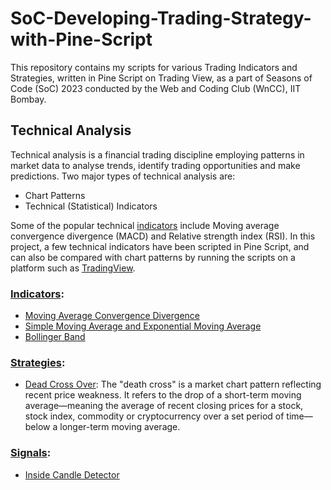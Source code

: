 # SoC-Developing-Trading-Strategy-with-Pine-Script

This repository contains my scripts for various Trading Indicators and Strategies, written in Pine Script on Trading View, as a part of Seasons of Code (SoC) 2023 conducted by the Web and Coding Club (WnCC), IIT Bombay. 

## Technical Analysis
Technical analysis is a financial trading discipline employing patterns in market data to analyse trends, identify trading opportunities and make predictions. Two major types of technical analysis are:
- Chart Patterns
- Technical (Statistical) Indicators

Some of the popular technical [indicators](./Indicators) include Moving average convergence divergence (MACD) and Relative strength index (RSI). In this project, a few technical indicators have been scripted in Pine Script, and can also be compared with chart patterns by running the scripts on a platform such as [TradingView](https://www.tradingview.com/pine/). 

### [Indicators](./Indicators):
- [Moving Average Convergence Divergence](./Indicators/MACD.pine)
- [Simple Moving Average and Exponential Moving Average](./Indicators/EMA_SMA.pine)
- [Bollinger Band](./Indicators/Bollinger_Band.pine)

### [Strategies](./Strategies):
- [Dead Cross Over](./Strategies/Crossovers.pine): The "death cross" is a market chart pattern reflecting recent price weakness. It refers to the drop of a short-term moving average—meaning the average of recent closing prices for a stock, stock index, commodity or cryptocurrency over a set period of time—below a longer-term moving average.

### [Signals](./Signals):
- [Inside Candle Detector](./Signals/Inside_Candle_Detector.pine)
